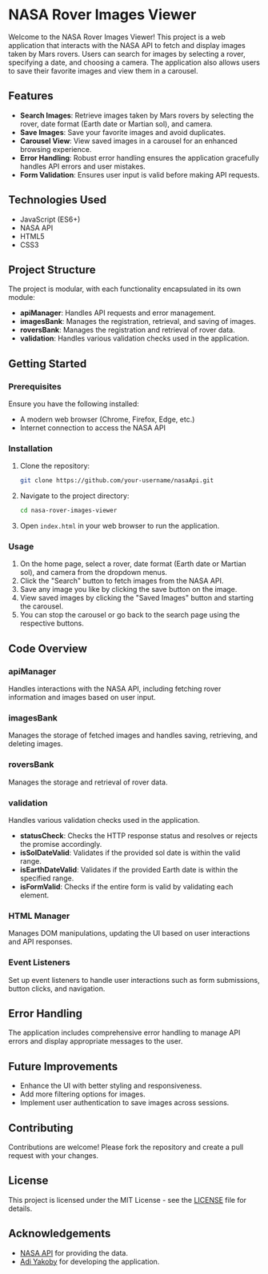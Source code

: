 # NASA Rover Images Viewer

Welcome to the NASA Rover Images Viewer! This project is a web application that interacts with the NASA API to fetch and display images taken by Mars rovers. Users can search for images by selecting a rover, specifying a date, and choosing a camera. The application also allows users to save their favorite images and view them in a carousel.

## Features

- **Search Images**: Retrieve images taken by Mars rovers by selecting the rover, date format (Earth date or Martian sol), and camera.
- **Save Images**: Save your favorite images and avoid duplicates.
- **Carousel View**: View saved images in a carousel for an enhanced browsing experience.
- **Error Handling**: Robust error handling ensures the application gracefully handles API errors and user mistakes.
- **Form Validation**: Ensures user input is valid before making API requests.

## Technologies Used

- JavaScript (ES6+)
- NASA API
- HTML5
- CSS3

## Project Structure

The project is modular, with each functionality encapsulated in its own module:

- **apiManager**: Handles API requests and error management.
- **imagesBank**: Manages the registration, retrieval, and saving of images.
- **roversBank**: Manages the registration and retrieval of rover data.
- **validation**: Handles various validation checks used in the application.

## Getting Started

### Prerequisites

Ensure you have the following installed:

- A modern web browser (Chrome, Firefox, Edge, etc.)
- Internet connection to access the NASA API

### Installation

1. Clone the repository:
    ```bash
    git clone https://github.com/your-username/nasaApi.git
    ```

2. Navigate to the project directory:
    ```bash
    cd nasa-rover-images-viewer
    ```

3. Open `index.html` in your web browser to run the application.

### Usage

1. On the home page, select a rover, date format (Earth date or Martian sol), and camera from the dropdown menus.
2. Click the "Search" button to fetch images from the NASA API.
3. Save any image you like by clicking the save button on the image.
4. View saved images by clicking the "Saved Images" button and starting the carousel.
5. You can stop the carousel or go back to the search page using the respective buttons.

## Code Overview

### apiManager

Handles interactions with the NASA API, including fetching rover information and images based on user input.

### imagesBank

Manages the storage of fetched images and handles saving, retrieving, and deleting images.

### roversBank

Manages the storage and retrieval of rover data.

### validation

Handles various validation checks used in the application.

- **statusCheck**: Checks the HTTP response status and resolves or rejects the promise accordingly.
- **isSolDateValid**: Validates if the provided sol date is within the valid range.
- **isEarthDateValid**: Validates if the provided Earth date is within the specified range.
- **isFormValid**: Checks if the entire form is valid by validating each element.

### HTML Manager

Manages DOM manipulations, updating the UI based on user interactions and API responses.

### Event Listeners

Set up event listeners to handle user interactions such as form submissions, button clicks, and navigation.

## Error Handling

The application includes comprehensive error handling to manage API errors and display appropriate messages to the user.

## Future Improvements

- Enhance the UI with better styling and responsiveness.
- Add more filtering options for images.
- Implement user authentication to save images across sessions.

## Contributing

Contributions are welcome! Please fork the repository and create a pull request with your changes.

## License

This project is licensed under the MIT License - see the [LICENSE](LICENSE) file for details.

## Acknowledgements

- [NASA API](https://api.nasa.gov/) for providing the data.
- [Adi Yakoby](https://github.com/adiyakoby) for developing the application.
